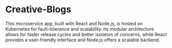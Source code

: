 # Creative-Blogs
This microservice app, built with React and Node.js, is hosted on Kubernetes for fault-tolerance and scalability. Its modular architecture allows for faster release cycles and better isolation of concerns, while React provides a user-friendly interface and Node.js offers a scalable backend.
